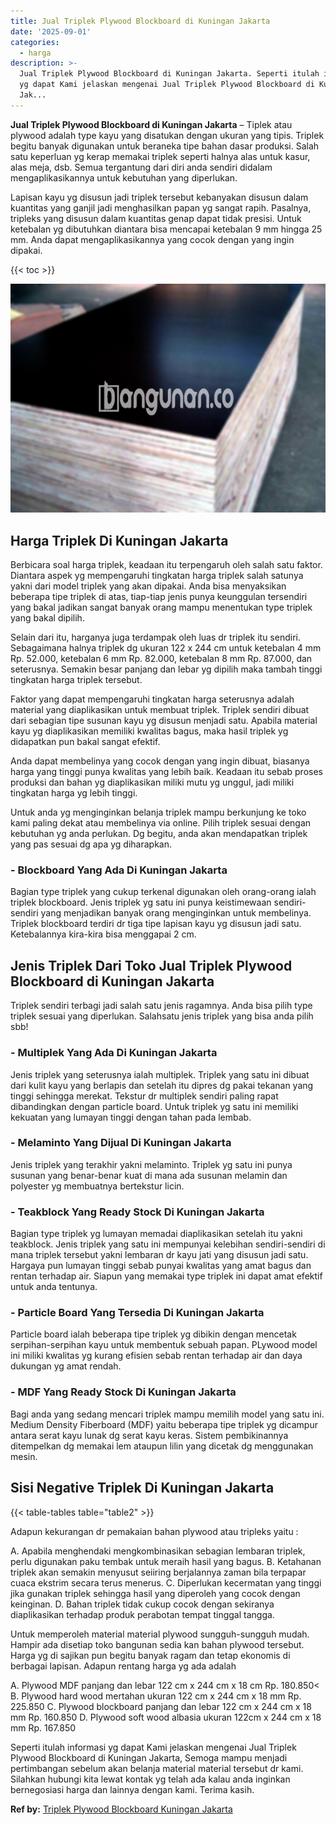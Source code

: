 ```yaml
---
title: Jual Triplek Plywood Blockboard di Kuningan Jakarta
date: '2025-09-01'
categories:
  - harga
description: >-
  Jual Triplek Plywood Blockboard di Kuningan Jakarta. Seperti itulah informasi
  yg dapat Kami jelaskan mengenai Jual Triplek Plywood Blockboard di Kuningan
  Jak...
---
```


**Jual Triplek Plywood Blockboard di Kuningan Jakarta** – Tiplek atau plywood adalah type kayu yang disatukan dengan ukuran yang tipis. Triplek begitu banyak digunakan untuk beraneka tipe bahan dasar produksi. Salah satu keperluan yg kerap memakai triplek seperti halnya alas untuk kasur, alas meja, dsb. Semua tergantung dari diri anda sendiri didalam mengaplikasikannya untuk kebutuhan yang diperlukan.

Lapisan kayu yg disusun jadi triplek tersebut kebanyakan disusun dalam kuantitas yang ganjil jadi menghasilkan papan yg sangat rapih. Pasalnya, tripleks yang disusun dalam kuantitas genap dapat tidak presisi. Untuk ketebalan yg dibutuhkan diantara bisa mencapai ketebalan 9 mm hingga 25 mm. Anda dapat mengaplikasikannya yang cocok dengan yang ingin dipakai.

{{< toc >}}

![Jual Triplek Plywood Blockboard di Kuningan Jakarta](/images/jual-triplek-murah-02.png)

## Harga Triplek Di Kuningan Jakarta

Berbicara soal harga triplek, keadaan itu terpengaruh oleh salah satu faktor. Diantara aspek yg mempengaruhi tingkatan harga triplek salah satunya yakni dari model triplek yang akan dipakai. Anda bisa menyaksikan beberapa tipe triplek di atas, tiap-tiap jenis punya keunggulan tersendiri yang bakal jadikan sangat banyak orang mampu menentukan type triplek yang bakal dipilih.

Selain dari itu, harganya juga terdampak oleh luas dr triplek itu sendiri. Sebagaimana halnya triplek dg ukuran 122 x 244 cm untuk ketebalan 4 mm Rp. 52.000, ketebalan 6 mm Rp. 82.000, ketebalan 8 mm Rp. 87.000, dan seterusnya. Semakin besar panjang dan lebar yg dipilih maka tambah tinggi tingkatan harga triplek tersebut.

Faktor yang dapat mempengaruhi tingkatan harga seterusnya adalah material yang diaplikasikan untuk membuat triplek. Triplek sendiri dibuat dari sebagian tipe susunan kayu yg disusun menjadi satu. Apabila material kayu yg diaplikasikan memiliki kwalitas bagus, maka hasil triplek yg didapatkan pun bakal sangat efektif.

Anda dapat membelinya yang cocok dengan yang ingin dibuat, biasanya harga yang tinggi punya kwalitas yang lebih baik. Keadaan itu sebab proses produksi dan bahan yg diaplikasikan miliki mutu yg unggul, jadi miliki tingkatan harga yg lebih tinggi.

Untuk anda yg menginginkan belanja triplek mampu berkunjung ke toko kami paling dekat atau membelinya via online. Pilih triplek sesuai dengan kebutuhan yg anda perlukan. Dg begitu, anda akan mendapatkan triplek yang pas sesuai dg apa yg diharapkan.

### \- Blockboard Yang Ada Di Kuningan Jakarta

Bagian type triplek yang cukup terkenal digunakan oleh orang-orang ialah triplek blockboard. Jenis triplek yg satu ini punya keistimewaan sendiri-sendiri yang menjadikan banyak orang menginginkan untuk membelinya. Triplek blockboard terdiri dr tiga tipe lapisan kayu yg disusun jadi satu. Ketebalannya kira-kira bisa menggapai 2 cm.

## Jenis Triplek Dari Toko Jual Triplek Plywood Blockboard di Kuningan Jakarta

Triplek sendiri terbagi jadi salah satu jenis ragamnya. Anda bisa pilih type triplek sesuai yang diperlukan. Salahsatu jenis triplek yang bisa anda pilih sbb!

### \- Multiplek Yang Ada Di Kuningan Jakarta

Jenis triplek yang seterusnya ialah multiplek. Triplek yang satu ini dibuat dari kulit kayu yang berlapis dan setelah itu dipres dg pakai tekanan yang tinggi sehingga merekat. Tekstur dr multiplek sendiri paling rapat dibandingkan dengan particle board. Untuk triplek yg satu ini memiliki kekuatan yang lumayan tinggi dengan tahan pada lembab.

### \- Melaminto Yang Dijual Di Kuningan Jakarta

Jenis triplek yang terakhir yakni melaminto. Triplek yg satu ini punya susunan yang benar-benar kuat di mana ada susunan melamin dan polyester yg membuatnya bertekstur licin.

### \- Teakblock Yang Ready Stock Di Kuningan Jakarta

Bagian type triplek yg lumayan memadai diaplikasikan setelah itu yakni teakblock. Jenis triplek yang satu ini mempunyai kelebihan sendiri-sendiri di mana triplek tersebut yakni lembaran dr kayu jati yang disusun jadi satu. Hargaya pun lumayan tinggi sebab punyai kwalitas yang amat bagus dan rentan terhadap air. Siapun yang memakai type triplek ini dapat amat efektif untuk anda tentunya.

### \- Particle Board Yang Tersedia Di Kuningan Jakarta

Particle board ialah beberapa tipe triplek yg dibikin dengan mencetak serpihan-serpihan kayu untuk membentuk sebuah papan. PLywood model ini miliki kwalitas yg kurang efisien sebab rentan terhadap air dan daya dukungan yg amat rendah.

### \- MDF Yang Ready Stock Di Kuningan Jakarta

Bagi anda yang sedang mencari triplek mampu memilih model yang satu ini. Medium Density Fiberboard (MDF) yaitu beberapa tipe triplek yg dicampur antara serat kayu lunak dg serat kayu keras. Sistem pembikinannya ditempelkan dg memakai lem ataupun lilin yang dicetak dg menggunakan mesin.

## Sisi Negative Triplek Di Kuningan Jakarta

{{< table-tables table="table2" >}}

Adapun kekurangan dr pemakaian bahan plywood atau tripleks yaitu :

A. Apabila menghendaki mengkombinasikan sebagian lembaran triplek, perlu digunakan paku tembak untuk meraih hasil yang bagus. B. Ketahanan triplek akan semakin menyusut seiiring berjalannya zaman bila terpapar cuaca ekstrim secara terus menerus. C. Diperlukan kecermatan yang tinggi jika gunakan triplek sehingga hasil yang diperoleh yang cocok dengan keinginan. D. Bahan triplek tidak cukup cocok dengan sekiranya diaplikasikan terhadap produk perabotan tempat tinggal tangga.

Untuk memperoleh material material plywood sungguh-sungguh mudah. Hampir ada disetiap toko bangunan sedia kan bahan plywood tersebut. Harga yg di sajikan pun begitu banyak ragam dan tetap ekonomis di berbagai lapisan. Adapun rentang harga yg ada adalah

A. Plywood MDF panjang dan lebar 122 cm x 244 cm x 18 cm Rp. 180.850< B. Plywood hard wood mertahan ukuran 122 cm x 244 cm x 18 mm Rp. 225.850 C. Plywood blockboard panjang dan lebar 122 cm x 244 cm x 18 mm Rp. 160.850 D. Plywood soft wood albasia ukuran 122cm x 244 cm x 18 mm Rp. 167.850

Seperti itulah informasi yg dapat Kami jelaskan mengenai Jual Triplek Plywood Blockboard di Kuningan Jakarta, Semoga mampu menjadi pertimbangan sebelum akan belanja material material tersebut dr kami. Silahkan hubungi kita lewat kontak yg telah ada kalau anda inginkan bernegosiasi harga dan lainnya dengan kami. Terima kasih.

**Ref by:** [Triplek Plywood Blockboard Kuningan Jakarta](https://id.wikipedia.org/wiki/Triplek)
